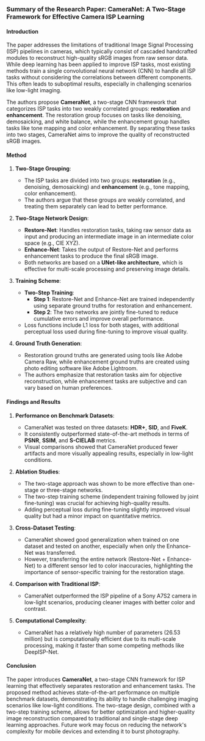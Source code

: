 ### Summary of the Research Paper: **CameraNet: A Two-Stage Framework for Effective Camera ISP Learning**

#### **Introduction**
The paper addresses the limitations of traditional Image Signal Processing (ISP) pipelines in cameras, which typically consist of cascaded handcrafted modules to reconstruct high-quality sRGB images from raw sensor data. While deep learning has been applied to improve ISP tasks, most existing methods train a single convolutional neural network (CNN) to handle all ISP tasks without considering the correlations between different components. This often leads to suboptimal results, especially in challenging scenarios like low-light imaging.

The authors propose **CameraNet**, a two-stage CNN framework that categorizes ISP tasks into two weakly correlated groups: **restoration** and **enhancement**. The restoration group focuses on tasks like denoising, demosaicking, and white balance, while the enhancement group handles tasks like tone mapping and color enhancement. By separating these tasks into two stages, CameraNet aims to improve the quality of reconstructed sRGB images.

#### **Method**
1. **Two-Stage Grouping**: 
   - The ISP tasks are divided into two groups: **restoration** (e.g., denoising, demosaicking) and **enhancement** (e.g., tone mapping, color enhancement). 
   - The authors argue that these groups are weakly correlated, and treating them separately can lead to better performance.

2. **Two-Stage Network Design**:
   - **Restore-Net**: Handles restoration tasks, taking raw sensor data as input and producing an intermediate image in an intermediate color space (e.g., CIE XYZ).
   - **Enhance-Net**: Takes the output of Restore-Net and performs enhancement tasks to produce the final sRGB image.
   - Both networks are based on a **UNet-like architecture**, which is effective for multi-scale processing and preserving image details.

3. **Training Scheme**:
   - **Two-Step Training**: 
     - **Step 1**: Restore-Net and Enhance-Net are trained independently using separate ground truths for restoration and enhancement.
     - **Step 2**: The two networks are jointly fine-tuned to reduce cumulative errors and improve overall performance.
   - Loss functions include L1 loss for both stages, with additional perceptual loss used during fine-tuning to improve visual quality.

4. **Ground Truth Generation**:
   - Restoration ground truths are generated using tools like Adobe Camera Raw, while enhancement ground truths are created using photo editing software like Adobe Lightroom.
   - The authors emphasize that restoration tasks aim for objective reconstruction, while enhancement tasks are subjective and can vary based on human preferences.

#### **Findings and Results**
1. **Performance on Benchmark Datasets**:
   - CameraNet was tested on three datasets: **HDR+**, **SID**, and **FiveK**.
   - It consistently outperformed state-of-the-art methods in terms of **PSNR**, **SSIM**, and **S-CIELAB** metrics.
   - Visual comparisons showed that CameraNet produced fewer artifacts and more visually appealing results, especially in low-light conditions.

2. **Ablation Studies**:
   - The two-stage approach was shown to be more effective than one-stage or three-stage networks.
   - The two-step training scheme (independent training followed by joint fine-tuning) was crucial for achieving high-quality results.
   - Adding perceptual loss during fine-tuning slightly improved visual quality but had a minor impact on quantitative metrics.

3. **Cross-Dataset Testing**:
   - CameraNet showed good generalization when trained on one dataset and tested on another, especially when only the Enhance-Net was transferred.
   - However, transferring the entire network (Restore-Net + Enhance-Net) to a different sensor led to color inaccuracies, highlighting the importance of sensor-specific training for the restoration stage.

4. **Comparison with Traditional ISP**:
   - CameraNet outperformed the ISP pipeline of a Sony A7S2 camera in low-light scenarios, producing cleaner images with better color and contrast.

5. **Computational Complexity**:
   - CameraNet has a relatively high number of parameters (26.53 million) but is computationally efficient due to its multi-scale processing, making it faster than some competing methods like DeepISP-Net.

#### **Conclusion**
The paper introduces **CameraNet**, a two-stage CNN framework for ISP learning that effectively separates restoration and enhancement tasks. The proposed method achieves state-of-the-art performance on multiple benchmark datasets, demonstrating its ability to handle challenging imaging scenarios like low-light conditions. The two-stage design, combined with a two-step training scheme, allows for better optimization and higher-quality image reconstruction compared to traditional and single-stage deep learning approaches. Future work may focus on reducing the network's complexity for mobile devices and extending it to burst photography.

